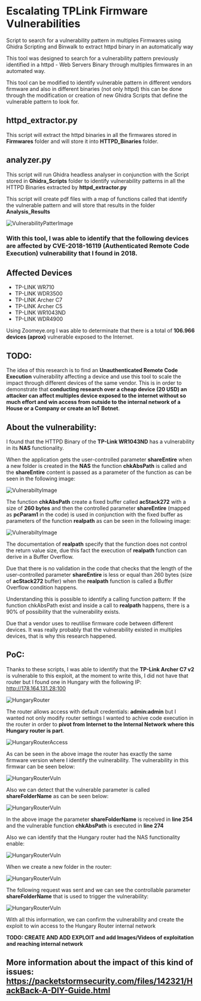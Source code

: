 # Escalating TPLink Firmware Vulnerabilities
Script to search for a vulnerability pattern in multiples Firmwares using Ghidra Scripting and Binwalk to extract httpd binary in an automatically way

This tool was designed to search for a vulnerability pattern previously identified in a httpd - Web Servers Binary through multiples firmwares in an automated way.

This tool can be modified to identify vulnerable pattern in different vendors firmware and also in different binaries (not only httpd) this can be done through the modification or creation of new Ghidra Scripts that define the vulnerable pattern to look for.

## httpd_extractor.py
This script will extract the httpd binaries in all the firmwares stored in **Firmwares** folder and will store it into **HTTPD_Binaries** folder.

## analyzer.py
This script will run Ghidra headless analyser in conjunction with the Script stored in **Ghidra_Scripts** folder to identify vulnerability patterns in all the HTTPD Binaries extracted by **httpd_extractor.py**

This script will create pdf files with a map of functions called that identify the vulnerable pattern and will store that results in the folder **Analysis_Results**

![VulnerabilityPatterImage](./Resources/github_imgs/pattern.png)

### With this tool, I was able to identify that the following devices are affected by CVE-2018-16119 (Authenticated Remote Code Execution) vulnerability that I found in 2018.

## Affected Devices
* TP-LINK WR710
* TP-LINK WDR3500
* TP-LINK Archer C7
* TP-LINK Archer C5
* TP-LINK WR1043ND
* TP-LINK WDR4900

Using Zoomeye.org I was able to determinate that there is a total of **106.966 devices (aprox)** vulnerable exposed to the Internet.

## TODO:
The idea of this research is to find an **Unauthenticated Remote Code Execution** vulnerability affecting a device and use this tool to scale the impact through different devices of the same vendor. This is in order to demonstrate that **conducting research over a cheap device (20 USD) an attacker can affect multiples device exposed to the internet without so much effort and win access from outside to the internal network of a House or a Company or create an IoT Botnet**.

## About the vulnerability:

I found that the HTTPD Binary of the **TP-Link WR1043ND** has a vulnerability in its **NAS** functionality.

When the application gets the user-controlled parameter **shareEntire** when a new folder is created in the **NAS** the function **chkAbsPath** is called and the **shareEntire** content is passed as a parameter of the function as can be seen in the following image:

![VulnerabiltyImage](./Resources/github_imgs/GetVariable.png)

The function **chkAbsPath** create a fixed buffer called **acStack272** with a size of **260 bytes** and then the controlled parameter **shareEntire** (mapped as **pcParam1** in the code) is used in conjunction with the fixed buffer as parameters of the function **realpath** as can be seen in the following image:

![VulnerabiltyImage](./Resources/github_imgs/realpath.png)

The documentation of **realpath** specify that the function does not control the return value size, due this fact the execution of **realpath** function can derive in a Buffer Overflow.

Due that there is no validation in the code that checks that the length of the user-controlled parameter **shareEntire** is less or equal than 260 bytes (size of **acStack272** buffer) when the **realpath** function is called a Buffer Overflow condition happens.

Understanding this is possible to identify a calling function pattern: If the function chkAbsPath exist and inside a call to **realpath** happens, there is a 90% of possibility that the vulnerability exists.

Due that a vendor uses to reutilise firmware code between different devices. It was really probably that the vulnerability existed in multiples devices, that is why this research happened.

## PoC:
Thanks to these scripts, I was able to identify that the **TP-Link Archer C7 v2** is vulnerable to this exploit, at the moment to write this, I did not have that router but I found one in Hungary with the following IP: http://178.164.131.28:100

![HungaryRouter](./Resources/InternetVictimHungary_PoC/DefaultCreds_Hungary.png)

The router allows access with default credentials: **admin:admin** but I wanted not only modify router settings I wanted to achive code execution in the router in order to **pivot from Internet to the Internal Network where this Hungary router is part**.

![HungaryRouterAccess](./InternetVictimHungary_PoC/PanelAccess.png)

As can be seen in the above image the router has exactly the same firmware version where I identify the vulnerability.
The vulnerability in this firmwar can be seen below:

![HungaryRouterVuln](./InternetVictimHungary_PoC/ArcherC7v2_Vulnerability.png)

Also we can detect that the vulnerable parameter is called **shareFolderName** as can be seen below:

![HungaryRouterVuln](./InternetVictimHungary_PoC/ArcherC7v2_shareFolderName_injectionPoint.png)

In the above image the parameter **shareFolderName** is received in **line 254** and the vulnerable function **chkAbsPath** is executed in **line 274**

Also we can identify that the Hungary router had the NAS functionality enable:

![HungaryRouterVuln](./InternetVictimHungary_PoC/FolderSharingContentVuln.png)

When we create a new folder in the router:

![HungaryRouterVuln](./InternetVictimHungary_PoC/createSharedFolder.png)

The following request was sent and we can see the controllable parameter **shareFolderName** that is used to trigger the vulnerability:

![HungaryRouterVuln](./InternetVictimHungary_PoC/ArcherC7v2_Vulnerable_Request.png)

With all this information, we can confirm the vulnerability and create the exploit to win access to the Hungary Router internal network

**TODO: CREATE AND ADD EXPLOIT and add Images/Videos of exploitation and reaching internal network**


## More information about the impact of this kind of issues: https://packetstormsecurity.com/files/142321/HackBack-A-DIY-Guide.html
